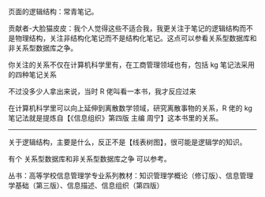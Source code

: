 页面的逻辑结构：常青笔记。

贡献者-大脸猫皮皮：我个人觉得这些不适合我，我更关注于笔记的逻辑结构而不是物理结构，关注非结构化笔记而不是结构化笔记。这点可以参看关系型数据库和非关系型数据库之争。

你关注的关系不仅在计算机科学里有，在工商管理领域也有，包括 kg 笔记法采用的四种笔记关系

不过没多少人拿出来说，当时 R 佬叫看一本书，我才反应过来

在计算机科学里可以向上延伸到离散数学领域，研究离散事物的关系，R 佬的 kg 笔记法就是提炼自【《信息组织》第四版 主编 周宁】这本书里的关系。

---

关于逻辑结构，主要是什么，反正不是【线表树图】，很可能是逻辑学的知识。

有个 关系型数据库和非关系型数据库之争 可以参考。


丛书：高等学校信息管理学专业系列教材：知识管理学概论（修订版）、信息管理学基础（第三版）、信息描述、信息组织（第四版）